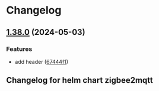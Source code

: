 # Changelog

## [1.38.0](https://github.com/jlpedrosa/zigbee2mqtt/compare/1.37.0...1.38.0) (2024-05-03)


### Features

* add header ([67444f1](https://github.com/jlpedrosa/zigbee2mqtt/commit/67444f106f7061dde899777295111155b16f34e3))

## Changelog for helm chart zigbee2mqtt
